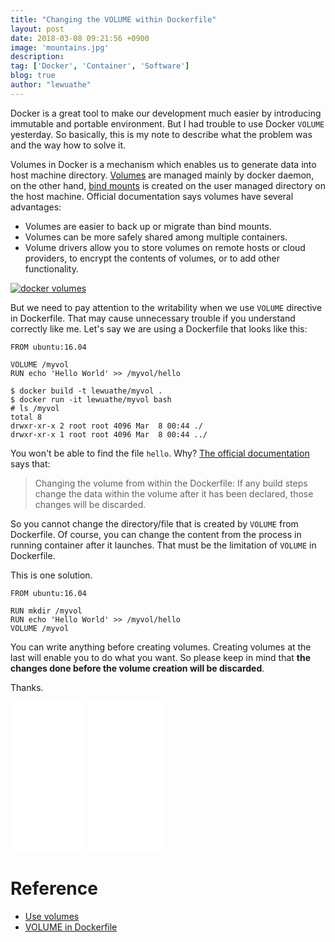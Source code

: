 ```yaml
---
title: "Changing the VOLUME within Dockerfile"
layout: post
date: 2018-03-08 09:21:56 +0900
image: 'mountains.jpg'
description:
tag: ['Docker', 'Container', 'Software']
blog: true
author: "lewuathe"
---
```


Docker is a great tool to make our development much easier by introducing immutable and portable environment. But I had trouble to use Docker `VOLUME` yesterday. So basically, this is my note to describe what the problem was and the way how to solve it.

Volumes in Docker is a mechanism which enables us to generate data into host machine directory. [Volumes](https://docs.docker.com/storage/volumes/) are managed mainly by docker daemon, on the other hand, [bind mounts](https://docs.docker.com/storage/bind-mounts/) is created on the user managed directory on the host machine. Official documentation says volumes have several advantages:

- Volumes are easier to back up or migrate than bind mounts.
- Volumes can be more safely shared among multiple containers.
- Volume drivers allow you to store volumes on remote hosts or cloud providers, to encrypt the contents of volumes, or to add other functionality.

[![docker volumes](https://docs.docker.com/storage/images/types-of-mounts-volume.png)](https://docs.docker.com/storage/volumes/)

But we need to pay attention to the writability when we use `VOLUME` directive in Dockerfile. That may cause unnecessary trouble if you understand correctly like me. Let's say we are using a Dockerfile that looks like this:

```
FROM ubuntu:16.04

VOLUME /myvol
RUN echo 'Hello World' >> /myvol/hello
```

```
$ docker build -t lewuathe/myvol .
$ docker run -it lewuathe/myvol bash
# ls /myvol
total 8
drwxr-xr-x 2 root root 4096 Mar  8 00:44 ./
drwxr-xr-x 1 root root 4096 Mar  8 00:44 ../
```

You won't be able to find the file `hello`. Why? [The official documentation](https://docs.docker.com/engine/reference/builder/#volume) says that:

> Changing the volume from within the Dockerfile: If any build steps change the data within the volume after it has been declared, those changes will be discarded.

So you cannot change the directory/file that is created by `VOLUME` from Dockerfile. Of course, you can change the content from the process in running container after it launches. That must be the limitation of `VOLUME` in Dockerfile.

This is one solution.

```
FROM ubuntu:16.04

RUN mkdir /myvol
RUN echo 'Hello World' >> /myvol/hello
VOLUME /myvol
```

You can write anything before creating volumes. Creating volumes at the last will enable you to do what you want. So please keep in mind that **the changes done before the volume creation will be discarded**.


Thanks.

<iframe style="width:120px;height:240px;" marginwidth="0" marginheight="0" scrolling="no" frameborder="0" src="//ws-na.amazon-adsystem.com/widgets/q?ServiceVersion=20070822&OneJS=1&Operation=GetAdHtml&MarketPlace=US&source=ac&ref=qf_sp_asin_til&ad_type=product_link&tracking_id=lewuathe-20&marketplace=amazon&region=US&placement=1521822808&asins=1521822808&linkId=72a88d2b077145c841575b87262a936f&show_border=false&link_opens_in_new_window=true&price_color=333333&title_color=0066c0&bg_color=fafafa">
    </iframe>
<iframe style="width:120px;height:240px;" marginwidth="0" marginheight="0" scrolling="no" frameborder="0" src="//ws-na.amazon-adsystem.com/widgets/q?ServiceVersion=20070822&OneJS=1&Operation=GetAdHtml&MarketPlace=US&source=ac&ref=qf_sp_asin_til&ad_type=product_link&tracking_id=lewuathe-20&marketplace=amazon&region=US&placement=1617294764&asins=1617294764&linkId=f877edf94a3e3c61a630172ef0872d24&show_border=false&link_opens_in_new_window=true&price_color=333333&title_color=0066c0&bg_color=fafafa">
    </iframe>

# Reference

- [Use volumes](https://docs.docker.com/storage/volumes/)
- [VOLUME in Dockerfile](https://docs.docker.com/engine/reference/builder/#volume)




